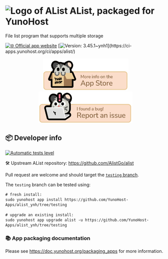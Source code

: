 <!--
N.B.: This README was automatically generated by <https://github.com/YunoHost/apps_tools/blob/main/readme_generator>
It shall NOT be edited by hand.
-->

<h1>
  <img src="https://raw.githubusercontent.com/YunoHost/apps/main/logos/alist.png" width="32px" alt="Logo of AList">
  AList, packaged for YunoHost
</h1>

File list program that supports multiple storage

[![🌐 Official app website](https://img.shields.io/badge/Official_app_website-darkgreen?style=for-the-badge)](https://alistgo.com/)
[![Version: 3.45.1~ynh1](https://img.shields.io/badge/Version-3.45.1~ynh1-rgba(0,150,0,1)?style=for-the-badge)](https://ci-apps.yunohost.org/ci/apps/alist/)

<div align="center">
<a href="https://apps.yunohost.org/app/alist"><img height="100px" src="https://github.com/YunoHost/yunohost-artwork/raw/refs/heads/main/badges/neopossum-badges/badge_more_info_on_the_appstore.svg"/></a>
<a href="https://github.com/YunoHost-Apps/alist_ynh/issues"><img height="100px" src="https://github.com/YunoHost/yunohost-artwork/raw/refs/heads/main/badges/neopossum-badges/badge_report_an_issue.svg"/></a>
</div>

## 📦 Developer info

[![Automatic tests level](https://apps.yunohost.org/badge/cilevel/alist)](https://ci-apps.yunohost.org/ci/apps/alist/)

🛠️ Upstream AList repository: <https://github.com/AlistGo/alist>

Pull request are welcome and should target the [`testing` branch](https://github.com/YunoHost-Apps/alist_ynh/tree/testing).

The `testing` branch can be tested using:
```
# fresh install:
sudo yunohost app install https://github.com/YunoHost-Apps/alist_ynh/tree/testing

# upgrade an existing install:
sudo yunohost app upgrade alist -u https://github.com/YunoHost-Apps/alist_ynh/tree/testing
```

### 📚 App packaging documentation

Please see <https://doc.yunohost.org/packaging_apps> for more information.